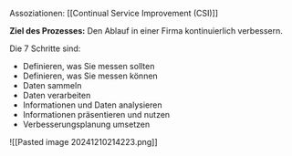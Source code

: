 Assoziationen: [[Continual Service Improvement (CSI)]]

**Ziel des Prozesses:**
Den Ablauf in einer Firma kontinuierlich verbessern.

Die 7 Schritte sind:
- Definieren, was Sie messen sollten
- Definieren, was Sie messen können
- Daten sammeln
- Daten verarbeiten
- Informationen und Daten analysieren
- Informationen präsentieren und nutzen
- Verbesserungsplanung umsetzen

![[Pasted image 20241210214223.png]]